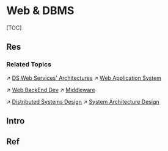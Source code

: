 # Web & DBMS

[TOC]



## Res
### Related Topics
↗ [DS Web Services' Architectures](../⚜️%20Database%20System%20Design/DS%20Web%20Services'%20Architectures.md)
↗ [Web Application System](../../../System%20Architecture%20Design/Web%20Application%20System/Web%20Application%20System.md)

↗ [Web BackEnd Dev](../../../Software%20Engineering/👾%20Web%20Dev%20&%20Ops/🗄️%20Web%20BackEnd%20Dev/Web%20BackEnd%20Dev.md)
↗ [Middleware](../../../Software%20Engineering/👾%20Web%20Dev%20&%20Ops/🥪%20Middleware/Middleware.md)

↗ [Distributed Systems Design](../../../System%20Architecture%20Design/🌌%20Distributed%20Systems/☯️%20Distributed%20Systems%20Design/Distributed%20Systems%20Design.md)
↗ [System Architecture Design](../../../System%20Architecture%20Design/System%20Architecture%20Design.md)



## Intro


## Ref


